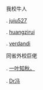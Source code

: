 我校牛人

. [juju527](https://juju527.github.io/)

. [huangzirui](https://www.luogu.com.cn/blog/My-luoguBuoke-HZR/)

. [verdandi](https://zybuluo.com/xiaoziyao/note/1812412)

同省外校巨佬

. [一叶知秋。](https://www.luogu.com.cn/blog/wyz598085788/)

. [Dr冯](https://pcq.blog.luogu.org/)
